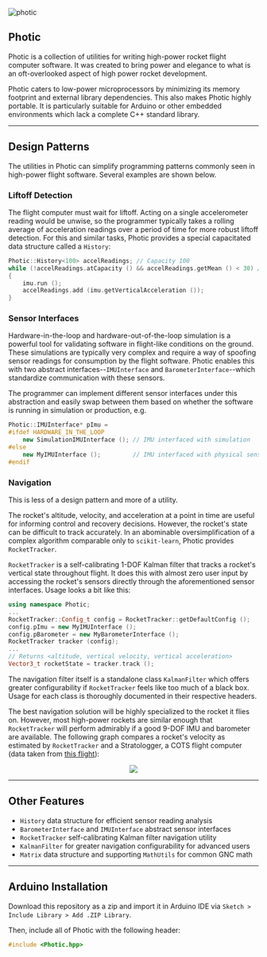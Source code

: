 ![photic](https://stefandebruyn.github.io/assets/images/photic-banner.png)

## Photic

Photic is a collection of utilities for writing high-power rocket flight
computer software. It was created to bring power and elegance to what is an
oft-overlooked aspect of high power rocket development.

Photic caters to low-power microprocessors by minimizing its memory footprint
and external library dependencies. This also makes Photic highly portable. It is
particularly suitable for Arduino or other embedded environments which lack a
complete C++ standard library.

---

## Design Patterns

The utilities in Photic can simplify programming patterns commonly seen in
high-power flight software. Several examples are shown below.

### Liftoff Detection

The flight computer must wait for liftoff. Acting on a single accelerometer
reading would be unwise, so the programmer typically takes a rolling average of
acceleration readings over a period of time for more robust liftoff detection.
For this and similar tasks, Photic provides a special capacitated data structure
called a `History`:

```c++
Photic::History<100> accelReadings; // Capacity 100
while (!accelReadings.atCapacity () && accelReadings.getMean () < 30) // ~3 Gs
{
    imu.run ();
    accelReadings.add (imu.getVerticalAcceleration ());
}
```

### Sensor Interfaces

Hardware-in-the-loop and hardware-out-of-the-loop simulation is a powerful tool
for validating software in flight-like conditions on the ground. These
simulations are typically very complex and require a way of spoofing sensor
readings for consumption by the flight software. Photic enables this with two
abstract interfaces--`IMUInterface` and `BarometerInterface`--which standardize
communication with these sensors.

The programmer can implement different sensor interfaces under this abstraction
and easily swap between them based on whether the software is running in
simulation or production, e.g.

```c++
Photic::IMUInterface* pImu =
#ifdef HARDWARE_IN_THE_LOOP
    new SimulationIMUInterface (); // IMU interfaced with simulation
#else
    new MyIMUInterface ();         // IMU interfaced with physical sensor
#endif
```

### Navigation

This is less of a design pattern and more of a utility.

The rocket's altitude, velocity, and acceleration at a point in time are useful
for informing control and recovery decisions. However, the rocket's state can
be difficult to track accurately. In an abominable oversimplification of a
complex algorithm comparable only to `scikit-learn`, Photic provides
`RocketTracker`.

`RocketTracker` is a self-calibrating 1-DOF Kalman filter that tracks a rocket's
vertical state throughout flight. It does this with almost zero user input by
accessing the rocket's sensors directly through the aforementioned sensor
interfaces. Usage looks a bit like this:

```c++
using namespace Photic;
...
RocketTracker::Config_t config = RocketTracker::getDefaultConfig ();
config.pImu = new MyIMUInterface ();
config.pBarometer = new MyBarometerInterface ();
RocketTracker tracker (config);
...
// Returns <altitude, vertical velocity, vertical acceleration>
Vector3_t rocketState = tracker.track ();
```

The navigation filter itself is a standalone class `KalmanFilter` which offers
greater configurability if `RocketTracker` feels like too much of a black box.
Usage for each class is thoroughly documented in their respective headers.

The best navigation solution will be highly specialized to the rocket it flies
on. However, most high-power rockets are similar enough that `RocketTracker`
will perform admirably if a good 9-DOF IMU and barometer are available. The
following graph compares a rocket's velocity as estimated by `RocketTracker` and
a Stratologger, a COTS flight computer (data taken from [this flight](https://github.com/longhorn-rocketry/telemetry-vault/tree/master/sli-odysseus-test-2-8-20)):

<p align="center">
    <img src="https://stefandebruyn.github.io/assets/images/photic-rockettracker-graph.png">
</p>

---

## Other Features

* `History` data structure for efficient sensor reading analysis
* `BarometerInterface` and `IMUInterface` abstract sensor interfaces
* `RocketTracker` self-calibrating Kalman filter navigation utility
* `KalmanFilter` for greater navigation configurability for advanced users
* `Matrix` data structure and supporting `MathUtils` for common GNC math

---

## Arduino Installation

Download this repository as a zip and import it in Arduino IDE via
`Sketch > Include Library > Add .ZIP Library`.

Then, include all of Photic with the following header:

```c++
#include <Photic.hpp>
```


### 